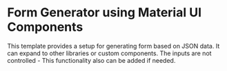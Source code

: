 # Form Generator using Material UI Components

This template provides a setup for generating form based on JSON data. It can expand to other libraries or custom components. The inputs are not controlled - This functionality also can be added if needed.
